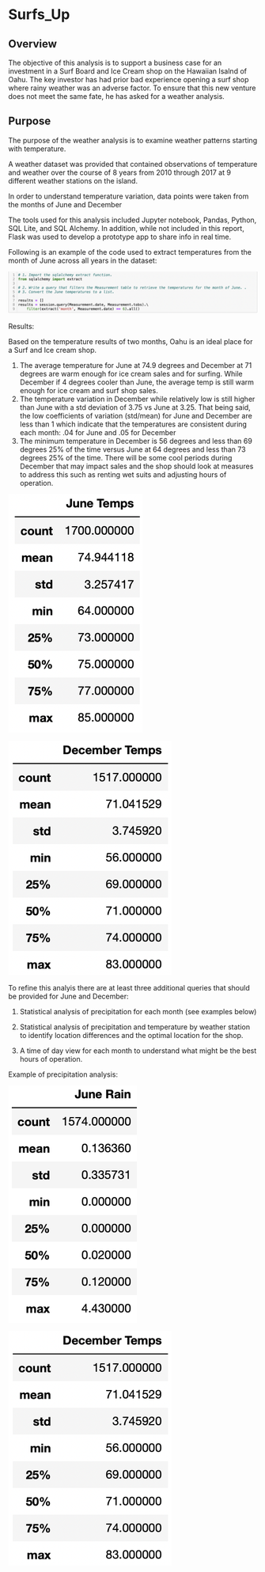 # Surfs_Up

## Overview

The objective of this analysis is to support a business case for an investment in a Surf Board and Ice Cream shop on the Hawaiian Isalnd of Oahu.  The key investor has had prior bad experience opening a surf shop where rainy weather was an adverse factor.  To ensure that this new venture does not meet the same fate, he has asked for a weather analysis.


## Purpose

The purpose of the weather analysis is to examine weather patterns starting with temperature.  

A weather dataset was provided that contained observations of temperature and weather over the course of 8 years from 2010 through 2017 at 9 different weather stations on the island.


In order to understand temperature variation, data points were taken from the months of June and December 

The tools used for this analysis included Jupyter notebook, Pandas, Python, SQL Lite, and SQL Alchemy.  In addition, while not included in this report, Flask was used to develop a prototype app to share info in real time.  

Following is an example of the code used to extract temperatures from the month of June across all years in the dataset:

  ![GitHubLogo](https://github.com/rciminera/Surfs_Up/blob/main/extract_code.png)




Results:

Based on the temperature results of two months, Oahu is an ideal place for a Surf and Ice cream shop.  

1. The average temperature for June at 74.9 degrees and December at 71 degrees are warm enough for ice cream sales and for surfing. While December if 4 degrees cooler than June, the average temp is still warm enough for ice cream and surf shop sales.
2. The temperature variation in December while relatively low is still higher than June with a std deviation of 3.75 vs June at 3.25.  That being said, the low coefficients of variation (std/mean) for June and December are less than 1 which indicate that the temperatures are consistent during each month:  .04 for June and .05 for December
3. The minimum temperature in December is 56 degrees and less than 69 degrees 25% of the time versus June at 64 degrees and less than 73 degrees 25% of the time.  There will be some cool periods during December that may impact sales and the shop should look at measures to address this such as renting wet suits and adjusting hours of operation.

  ![GitHubLogo](https://github.com/rciminera/Surfs_Up/blob/main/June_temp_stats.png) 
  
  ![GitHubLogo](https://github.com/rciminera/Surfs_Up/blob/main/Dec_temp_stats.png)


To refine this analyis there are at least three additional queries that should be provided for June and December:

1. Statistical analysis of precipitation for each month (see examples below)

2. Statistical analysis of precipitation and temperature by weather station to identify location differences and the optimal location for the shop.

3. A time of day view for each month to understand what might be the best hours of operation.

Example of precipitation analysis:

  ![GitHubLogo](https://github.com/rciminera/Surfs_Up/blob/main/June_rain.png) 
  
  ![GitHubLogo](https://github.com/rciminera/Surfs_Up/blob/main/Dec_rain.png)